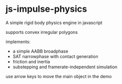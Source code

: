 # js-impulse-physics
A simple rigid body physics engine in javascript

supports convex irregular polygons

implements:
- a simple AABB broadphase
- SAT narrowphase with contact generation
- friction and inertia
- substepping and framerate-independent simulation

use arrow keys to move the main object in the demo

